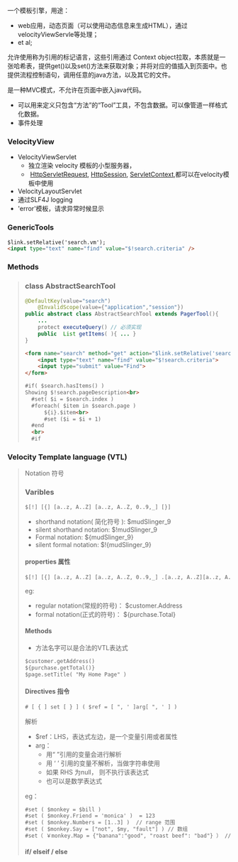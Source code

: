 一个模板引擎，用途：

- web应用，动态页面（可以使用动态信息来生成HTML），通过velocityViewServle等处理；
- et al;

允许使用称为引用的标记语言，这些引用通过 Context object拉取，本质就是一张哈希表，提供get()以及set()方法来获取对象；并将对应的值插入到页面中。也提供流程控制语句，调用任意的java方法，以及其它的文件。

是一种MVC模式，不允许在页面中嵌入java代码。

- 可以用来定义只包含“方法”的“Tool”工具，不包含数据。可以像管道一样格式化数据。
- 事件处理

### VelocityView 

- VelocityViewServlet 
  - 独立渲染 velocity 模板的小型服务器，
  -  [HttpServletRequest](http://docs.oracle.com/javaee/6/api/javax/servlet/http/HttpServletRequest.html), [HttpSession](http://docs.oracle.com/javaee/6/api/javax/servlet/http/HttpSession.html), [ServletContext](http://docs.oracle.com/javaee/6/api/javax/servlet/ServletContext.html),都可以在velocity模板中使用
- VelocityLayoutServlet 
- 通过SLF4J logging
- 'error'模板，请求异常时候显示

### GenericTools

```html
$link.setRelative('search.vm');
<input type="text" name="find" value="$!search.criteria" />
```

### Methods

> ### class AbstractSearchTool
>
> ```java
> @DefaultKey(value="search")
>     @InvalidScope(value={"application","session"})
> public abstract class AbstractSearchTool extends PagerTool(){
>     ...
>     protect executeQuery() // 必须实现
>     public  List getItems( ){ ... }
> }
> 
> ```
>
> ```html
> <form name="search" method="get" action="$link.setRelative('search.vm')">
>     <input type="text" name="find" value="$!search.criteria">
>     <input type="submit" value="Find">
> </form>
> 
> #if( $search.hasItems() )
> Showing $!search.pageDescription<br>
> 	#set( $i = $search.index )
> 	#foreach( $item in $search.page )
> 		${i}.$item<br>
> 		#set ($i = $i + 1)
> 	#end
> 	<br>
> 	#if
> ```
>
> 

### Velocity Template language (VTL)

> Notation 符号
>
> ### Varibles
>
> ```html
> $[!] [{] [a..z, A..Z] [a..z, A..Z, 0..9,_] [}]
> ```
>
> - shorthand notation( 简化符号 ):  $mudSlinger_9
> - silent shorthand notation:  $!mudSlinger_9
> - Formal notation: ${mudSlinger_9}
> - silent formal notation: $!{mudSlinger_9}
>
> #### properties 属性
>
> ```html
> $[!] [{] [a..z, A..Z] [a..z, A..Z, 0..9,_] .[a..z, A..Z][a..z, A..Z, 0..9,_] [}]
> ```
>
> eg: 
>
> - regular notation(常规的符号)： $customer.Address
> - formal notation(正式的符号)： ${purchase.Total}
>
> #### Methods
>
> - 方法名字可以是合法的VTL表达式
>
> ```html
> $customer.getAddress()
> ${purchase.getTotal()}
> $page.setTitle( "My Home Page" )
> ```
>
> #### Directives 指令
>
> ```html
> # [ { ] set [ } ] ( $ref = [ ", ' ]arg[ ", ' ] )
> ```
>
> 解析
>
> - $ref：LHS，表达式左边，是一个变量引用或者属性
> - arg：
>   - 用“ ”引用的变量会进行解析
>   - 用 ‘ ’ 引用的变量不解析，当做字符串使用
>   - 如果 RHS 为null， 则不执行该表达式
>   - 也可以是数学表达式
>
> eg：
>
> ```html
> #set ( $monkey = $bill )
> #set ( $monkey.Friend = 'monica' )  = 123
> #set ( $monkey.Numbers = [1..3] )  // range 范围
> #set ( $monkey.Say = ["not", $my, "fault"] ) // 数组
> #set（ ￥monkey.Map = {"banana":"good", "roast beef": "bad"} ） // 对象
> ```
>
> #### if/ elseif / else
>
>   






























